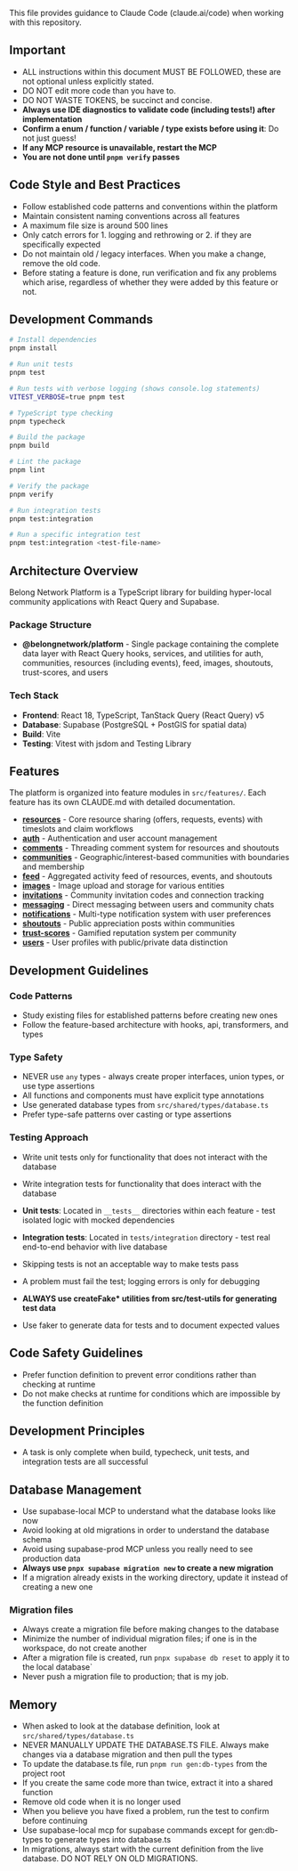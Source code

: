 This file provides guidance to Claude Code (claude.ai/code) when working with this repository.

## Important

- ALL instructions within this document MUST BE FOLLOWED, these are not optional unless explicitly stated.
- DO NOT edit more code than you have to.
- DO NOT WASTE TOKENS, be succinct and concise.
- **Always use IDE diagnostics to validate code (including tests!) after implementation**
- **Confirm a enum / function / variable / type exists before using it**: Do not just guess!
- **If any MCP resource is unavailable, restart the MCP**
- **You are not done until `pnpm verify` passes**

## Code Style and Best Practices

- Follow established code patterns and conventions within the platform
- Maintain consistent naming conventions across all features
- A maximum file size is around 500 lines
- Only catch errors for 1. logging and rethrowing or 2. if they are specifically expected
- Do not maintain old / legacy interfaces. When you make a change, remove the old code.
- Before stating a feature is done, run verification and fix any problems which arise, regardless of whether they were added by this feature or not.

## Development Commands

```bash
# Install dependencies
pnpm install

# Run unit tests
pnpm test

# Run tests with verbose logging (shows console.log statements)
VITEST_VERBOSE=true pnpm test

# TypeScript type checking
pnpm typecheck

# Build the package
pnpm build

# Lint the package
pnpm lint

# Verify the package
pnpm verify

# Run integration tests
pnpm test:integration

# Run a specific integration test
pnpm test:integration <test-file-name>

```

## Architecture Overview

Belong Network Platform is a TypeScript library for building hyper-local community applications with React Query and Supabase.

### Package Structure

- **@belongnetwork/platform** - Single package containing the complete data layer with React Query hooks, services, and utilities for auth, communities, resources (including events), feed, images, shoutouts, trust-scores, and users

### Tech Stack

- **Frontend**: React 18, TypeScript, TanStack Query (React Query) v5
- **Database**: Supabase (PostgreSQL + PostGIS for spatial data)
- **Build**: Vite
- **Testing**: Vitest with jsdom and Testing Library

## Features

The platform is organized into feature modules in `src/features/`. Each feature has its own CLAUDE.md with detailed documentation.

- **[resources](src/features/resources/CLAUDE.md)** - Core resource sharing (offers, requests, events) with timeslots and claim workflows
- **[auth](src/features/auth/CLAUDE.md)** - Authentication and user account management
- **[comments](src/features/comments/CLAUDE.md)** - Threading comment system for resources and shoutouts
- **[communities](src/features/communities/CLAUDE.md)** - Geographic/interest-based communities with boundaries and membership
- **[feed](src/features/feed/CLAUDE.md)** - Aggregated activity feed of resources, events, and shoutouts
- **[images](src/features/images/CLAUDE.md)** - Image upload and storage for various entities
- **[invitations](src/features/invitations/CLAUDE.md)** - Community invitation codes and connection tracking
- **[messaging](src/features/messaging/CLAUDE.md)** - Direct messaging between users and community chats
- **[notifications](src/features/notifications/CLAUDE.md)** - Multi-type notification system with user preferences
- **[shoutouts](src/features/shoutouts/CLAUDE.md)** - Public appreciation posts within communities
- **[trust-scores](src/features/trust-scores/CLAUDE.md)** - Gamified reputation system per community
- **[users](src/features/users/CLAUDE.md)** - User profiles with public/private data distinction

## Development Guidelines

### Code Patterns

- Study existing files for established patterns before creating new ones
- Follow the feature-based architecture with hooks, api, transformers, and types

### Type Safety

- NEVER use `any` types - always create proper interfaces, union types, or use type assertions
- All functions and components must have explicit type annotations
- Use generated database types from `src/shared/types/database.ts`
- Prefer type-safe patterns over casting or type assertions

### Testing Approach

- Write unit tests only for functionality that does not interact with the database
- Write integration tests for functionality that does interact with the database

- **Unit tests**: Located in `__tests__` directories within each feature - test isolated logic with mocked dependencies
- **Integration tests**: Located in `tests/integration` directory - test real end-to-end behavior with live database
- Skipping tests is not an acceptable way to make tests pass
- A problem must fail the test; logging errors is only for debugging
- **ALWAYS use createFake\* utilities from src/test-utils for generating test data**
- Use faker to generate data for tests and to document expected values

## Code Safety Guidelines

- Prefer function definition to prevent error conditions rather than checking at runtime
- Do not make checks at runtime for conditions which are impossible by the function definition

## Development Principles

- A task is only complete when build, typecheck, unit tests, and integration tests are all successful

## Database Management

- Use supabase-local MCP to understand what the database looks like now
- Avoid looking at old migrations in order to understand the database schema
- Avoid using supabase-prod MCP unless you really need to see production data
- **Always use `pnpx supabase migration new` to create a new migration**
- If a migration already exists in the working directory, update it instead of creating a new one

### Migration files

- Always create a migration file before making changes to the database
- Minimize the number of individual migration files; if one is in the workspace, do not create another
- After a migration file is created, run `pnpx supabase db reset` to apply it to the local database`
- Never push a migration file to production; that is my job.

## Memory

- When asked to look at the database definition, look at `src/shared/types/database.ts`
- NEVER MANUALLY UPDATE THE DATABASE.TS FILE. Always make changes via a database migration and then pull the types
- To update the database.ts file, run `pnpm run gen:db-types` from the project root
- If you create the same code more than twice, extract it into a shared function
- Remove old code when it is no longer used
- When you believe you have fixed a problem, run the test to confirm before continuing
- Use supabase-local mcp for supabase commands except for gen:db-types to generate types into database.ts
- In migrations, always start with the current definition from the live database. DO NOT RELY ON OLD MIGRATIONS.